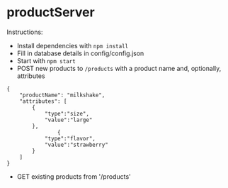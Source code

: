 # productServer

Instructions:
- Install dependencies with `npm install`
- Fill in database details in config/config.json
- Start with `npm start`
- POST new products to `/products` with a product name and, optionally, attributes
```
{
    "productName": "milkshake",
    "attributes": [
        {
            "type":"size",
            "value":"large"
        },
                {
            "type":"flavor",
            "value":"strawberry"
        }
    ]
}
```
- GET existing products from '/products'
